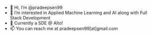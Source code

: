 - 👋 Hi, I’m @pradeepsen99
- 👀 I’m interested in Applied Machine Learning and AI along with Full Stack Development
- 💊 Currently a SDE @ Alto!
- 📫 You can reach me at pradeepsen99[at]gmail.com

<!---[Pradeep's GitHub stats](https://github-readme-stats.vercel.app/api?username=pradeepsen99&count_private=true&show_icons=true&theme=blue-green)

<!---
pradeepsen99/pradeepsen99 is a ✨ special ✨ repository because its `README.md` (this file) appears on your GitHub profile.
You can click the Preview link to take a look at your changes.
--->
